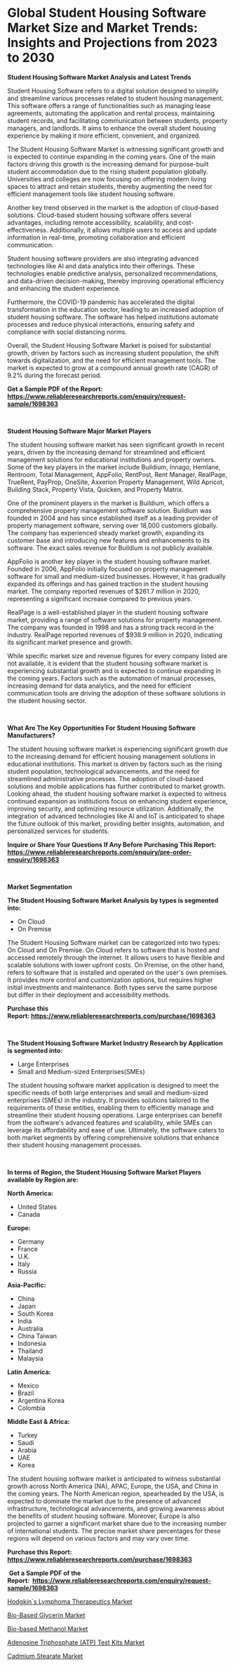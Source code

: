 <p><h1>Global Student Housing Software Market Size and Market Trends: Insights and Projections from 2023 to 2030</h1></p><p><strong>Student Housing Software Market Analysis and Latest Trends</strong></p>
<p><p>Student Housing Software refers to a digital solution designed to simplify and streamline various processes related to student housing management. This software offers a range of functionalities such as managing lease agreements, automating the application and rental process, maintaining student records, and facilitating communication between students, property managers, and landlords. It aims to enhance the overall student housing experience by making it more efficient, convenient, and organized.</p><p>The Student Housing Software Market is witnessing significant growth and is expected to continue expanding in the coming years. One of the main factors driving this growth is the increasing demand for purpose-built student accommodation due to the rising student population globally. Universities and colleges are now focusing on offering modern living spaces to attract and retain students, thereby augmenting the need for efficient management tools like student housing software.</p><p>Another key trend observed in the market is the adoption of cloud-based solutions. Cloud-based student housing software offers several advantages, including remote accessibility, scalability, and cost-effectiveness. Additionally, it allows multiple users to access and update information in real-time, promoting collaboration and efficient communication.</p><p>Student housing software providers are also integrating advanced technologies like AI and data analytics into their offerings. These technologies enable predictive analysis, personalized recommendations, and data-driven decision-making, thereby improving operational efficiency and enhancing the student experience.</p><p>Furthermore, the COVID-19 pandemic has accelerated the digital transformation in the education sector, leading to an increased adoption of student housing software. The software has helped institutions automate processes and reduce physical interactions, ensuring safety and compliance with social distancing norms.</p><p>Overall, the Student Housing Software Market is poised for substantial growth, driven by factors such as increasing student population, the shift towards digitalization, and the need for efficient management tools. The market is expected to grow at a compound annual growth rate (CAGR) of 9.2% during the forecast period.</p></p>
<p><strong>Get a Sample PDF of the Report:&nbsp; <a href="https://www.reliableresearchreports.com/enquiry/request-sample/1698363">https://www.reliableresearchreports.com/enquiry/request-sample/1698363</a></strong></p>
<p>&nbsp;</p>
<p><strong>Student Housing Software Major Market Players</strong></p>
<p><p>The student housing software market has seen significant growth in recent years, driven by the increasing demand for streamlined and efficient management solutions for educational institutions and property owners. Some of the key players in the market include Buildium, Innago, Hemlane, Rentroom, Total Management, AppFolio, RentPost, Rent Manager, RealPage, TrueRent, PayProp, OneSite, Axxerion Property Management, Wild Apricot, Building Stack, Property Vista, Quicken, and Property Matrix.</p><p>One of the prominent players in the market is Buildium, which offers a comprehensive property management software solution. Buildium was founded in 2004 and has since established itself as a leading provider of property management software, serving over 18,000 customers globally. The company has experienced steady market growth, expanding its customer base and introducing new features and enhancements to its software. The exact sales revenue for Buildium is not publicly available.</p><p>AppFolio is another key player in the student housing software market. Founded in 2006, AppFolio initially focused on property management software for small and medium-sized businesses. However, it has gradually expanded its offerings and has gained traction in the student housing market. The company reported revenues of $261.7 million in 2020, representing a significant increase compared to previous years.</p><p>RealPage is a well-established player in the student housing software market, providing a range of software solutions for property management. The company was founded in 1998 and has a strong track record in the industry. RealPage reported revenues of $938.9 million in 2020, indicating its significant market presence and growth.</p><p>While specific market size and revenue figures for every company listed are not available, it is evident that the student housing software market is experiencing substantial growth and is expected to continue expanding in the coming years. Factors such as the automation of manual processes, increasing demand for data analytics, and the need for efficient communication tools are driving the adoption of these software solutions in the student housing sector.</p></p>
<p>&nbsp;</p>
<p><strong>What Are The Key Opportunities For Student Housing Software Manufacturers?</strong></p>
<p><p>The student housing software market is experiencing significant growth due to the increasing demand for efficient housing management solutions in educational institutions. This market is driven by factors such as the rising student population, technological advancements, and the need for streamlined administrative processes. The adoption of cloud-based solutions and mobile applications has further contributed to market growth. Looking ahead, the student housing software market is expected to witness continued expansion as institutions focus on enhancing student experience, improving security, and optimizing resource utilization. Additionally, the integration of advanced technologies like AI and IoT is anticipated to shape the future outlook of this market, providing better insights, automation, and personalized services for students.</p></p>
<p><strong>Inquire or Share Your Questions If Any Before Purchasing This Report: <a href="https://www.reliableresearchreports.com/enquiry/pre-order-enquiry/1698363">https://www.reliableresearchreports.com/enquiry/pre-order-enquiry/1698363</a></strong></p>
<p>&nbsp;</p>
<p><strong>Market Segmentation</strong></p>
<p><strong>The Student Housing Software Market Analysis by types is segmented into:</strong></p>
<p><ul><li>On Cloud</li><li>On Premise</li></ul></p>
<p><p>The Student Housing Software market can be categorized into two types: On Cloud and On Premise. On Cloud refers to software that is hosted and accessed remotely through the internet. It allows users to have flexible and scalable solutions with lower upfront costs. On Premise, on the other hand, refers to software that is installed and operated on the user's own premises. It provides more control and customization options, but requires higher initial investments and maintenance. Both types serve the same purpose but differ in their deployment and accessibility methods.</p></p>
<p><strong>Purchase this Report:&nbsp;<a href="https://www.reliableresearchreports.com/purchase/1698363">https://www.reliableresearchreports.com/purchase/1698363</a></strong></p>
<p>&nbsp;</p>
<p><strong>The Student Housing Software Market Industry Research by Application is segmented into:</strong></p>
<p><ul><li>Large Enterprises</li><li>Small and Medium-sized Enterprises(SMEs)</li></ul></p>
<p><p>The student housing software market application is designed to meet the specific needs of both large enterprises and small and medium-sized enterprises (SMEs) in the industry. It provides solutions tailored to the requirements of these entities, enabling them to efficiently manage and streamline their student housing operations. Large enterprises can benefit from the software's advanced features and scalability, while SMEs can leverage its affordability and ease of use. Ultimately, the software caters to both market segments by offering comprehensive solutions that enhance their student housing management processes.</p></p>
<p>&nbsp;</p>
<p><strong>In terms of Region, the Student Housing Software Market Players available by Region are:</strong></p>
<p>
    <p> <strong> North America: </strong>
        <ul>
            <li>United States</li>
            <li>Canada</li>
        </ul>
        </p> 
    <p> <strong> Europe: </strong>
        <ul>
            <li>Germany</li>
            <li>France</li>
            <li>U.K.</li>
            <li>Italy</li>
            <li>Russia</li>
        </ul>
        </p> 
    <p> <strong> Asia-Pacific: </strong>
        <ul>
            <li>China</li>
            <li>Japan</li>
            <li>South Korea</li>
            <li>India</li>
            <li>Australia</li>
            <li>China Taiwan</li>
            <li>Indonesia</li>
            <li>Thailand</li>
            <li>Malaysia</li>
        </ul>
        </p> 
    <p> <strong> Latin America: </strong>
        <ul>
            <li>Mexico</li>
            <li>Brazil</li>
            <li>Argentina Korea</li>
            <li>Colombia</li>
        </ul>
        </p> 
    <p> <strong> Middle East & Africa: </strong>
        <ul>
            <li>Turkey</li>
            <li>Saudi</li>
            <li>Arabia</li>
            <li>UAE</li>
            <li>Korea</li>
        </ul>
    </p>
    </p>
<p><p>The student housing software market is anticipated to witness substantial growth across North America (NA), APAC, Europe, the USA, and China in the coming years. The North American region, spearheaded by the USA, is expected to dominate the market due to the presence of advanced infrastructure, technological advancements, and growing awareness about the benefits of student housing software. Moreover, Europe is also projected to garner a significant market share due to the increasing number of international students. The precise market share percentages for these regions will depend on various factors and may vary over time.</p></p>
<p><strong>Purchase this Report: <a href="https://www.reliableresearchreports.com/purchase/1698363">https://www.reliableresearchreports.com/purchase/1698363</a></strong></p>
<p>&nbsp;<strong>Get a Sample PDF of the Report:&nbsp;&nbsp;<a href="https://www.reliableresearchreports.com/enquiry/request-sample/1698363">https://www.reliableresearchreports.com/enquiry/request-sample/1698363</a></strong></p>
<p><strong></strong></p>
<p><p><a href="https://github.com/RichRobinson5/Market-Research-Report-List-2/blob/main/hodgkins-lymphoma-therapeutics-market.md">Hodgkin`s Lymphoma Therapeutics Market</a></p><p><a href="https://www.linkedin.com/pulse/bio-based-glycerin-market-research-report-unlocks-analysis-9ihle/">Bio-Based Glycerin Market</a></p><p><a href="https://www.linkedin.com/pulse/bio-based-methanol-market-research-report-unlocks-analysis-th63e/">Bio-based Methanol Market</a></p><p><a href="https://medium.com/@jamesromero59/adenosine-triphosphate-atp-test-kits-market-analysis-its-cagr-market-segmentation-and-global-41ea2a16995b">Adenosine Triphosphate (ATP) Test Kits Market</a></p><p><a href="https://medium.com/@scottford2001/cadmium-stearate-market-analysis-its-cagr-market-segmentation-and-global-industry-overview-bd39d3308014">Cadmium Stearate Market</a></p></p>